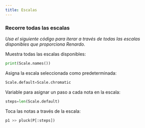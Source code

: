 ```yaml
---
title: Escalas
---
```


### Recorre todas las escalas

_Usa el siguiente código para iterar a través de todas las escalas disponibles que proporciona Renardo._

Muestra todas las escalas disponibles:
```python
print(Scale.names())
```

Asigna la escala seleccionada como predeterminada:
```python
Scale.default=Scale.chromatic
```

Variable para asignar un paso a cada nota en la escala:
```python
steps=len(Scale.default)
```

Toca las notas a través de la escala:
```python
p1 >> pluck(P[:steps])
```
